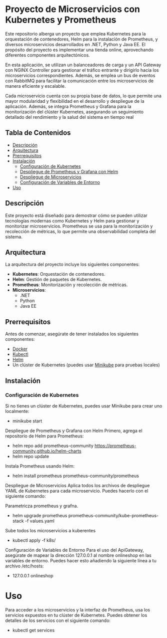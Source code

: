 # Proyecto de Microservicios con Kubernetes y Prometheus

Este repositorio alberga un proyecto que emplea Kubernetes para la orquestación de contenedores, Helm para la instalación de Prometheus, y diversos microservicios desarrollados en .NET, Python y Java EE. El propósito del proyecto es implementar una tienda online, aprovechando diferentes componentes arquitectónicos.

En esta aplicación, se utilizan un balanceadores de carga y un API Gateway con NGINX Controller para gestionar el tráfico entrante y dirigirlo hacia los microservicios correspondientes. Además, se emplea un bus de eventos con RabbitMQ para facilitar la comunicación entre los microservicios de manera eficiente y escalable.

Cada microservicio cuenta con su propia base de datos, lo que permite una mayor modularidad y flexibilidad en el desarrollo y despliegue de la aplicación. Además, se integra Prometheus y Grafana para la monitorización del clúster Kubernetes, asegurando un seguimiento detallado del rendimiento y la salud del sistema en tiempo real
## Tabla de Contenidos

- [Descripción](#descripción)
- [Arquitectura](#arquitectura)
- [Prerrequisitos](#prerrequisitos)
- [Instalación](#instalación)
  - [Configuración de Kubernetes](#configuración-de-kubernetes)
  - [Despliegue de Prometheus y Grafana con Helm](#despliegue-de-prometheus-y-grafana-con-helm)
  - [Despliegue de Microservicios](#despliegue-de-microservicios)
  - [Configuración de Variables de Entorno](#configuración-de-variables-de-entorno)
- [Uso](#uso)


## Descripción

Este proyecto está diseñado para demostrar cómo se pueden utilizar tecnologías modernas como Kubernetes y Helm para gestionar y monitorizar microservicios. Prometheus se usa para la monitorización y recolección de métricas, lo que permite una observabilidad completa del sistema.

## Arquitectura

La arquitectura del proyecto incluye los siguientes componentes:

- **Kubernetes**: Orquestación de contenedores.
- **Helm**: Gestión de paquetes de Kubernetes.
- **Prometheus**: Monitorización y recolección de métricas.
- **Microservicios**:
  - .NET
  - Python
  - Java EE

## Prerrequisitos

Antes de comenzar, asegúrate de tener instalados los siguientes componentes:

- [Docker](https://www.docker.com/get-started)
- [Kubectl](https://kubernetes.io/docs/tasks/tools/)
- [Helm](https://helm.sh/docs/intro/install/)
- Un clúster de Kubernetes (puedes usar [Minikube](https://minikube.sigs.k8s.io/docs/start/) para pruebas locales)

## Instalación

### Configuración de Kubernetes

Si no tienes un clúster de Kubernetes, puedes usar Minikube para crear uno localmente:

- minikube start

Despliegue de Prometheus y Grafana con Helm
Primero, agrega el repositorio de Helm para Prometheus:

- helm repo add prometheus-community https://prometheus-community.github.io/helm-charts
- helm repo update

Instala Prometheus usando Helm:

- helm install prometheus prometheus-community/prometheus

Despliegue de Microservicios
Aplica todos los archivos de despliegue YAML de Kubernetes para cada microservicio. Puedes hacerlo con el siguiente comando:

Parametricza prometheus y grafna.

- helm upgrade prometheus prometheus-community/kube-prometheus-stack -f values.yaml 

Sube todos los microservicios a kuberentes

- kubectl apply -f k8s/

Configuración de Variables de Entorno
Para el uso del ApiGateway, asegúrate de mapear la dirección 127.0.0.1 al nombre onlineshop en las variables de entorno. Puedes hacer esto añadiendo la siguiente línea a tu archivo /etc/hosts:

- 127.0.0.1 onlineshop

# Uso
Para acceder a los microservicios y la interfaz de Prometheus, usa los servicios expuestos en tu clúster de Kubernetes. Puedes obtener los detalles de los servicios con el siguiente comando:

- kubectl get services
